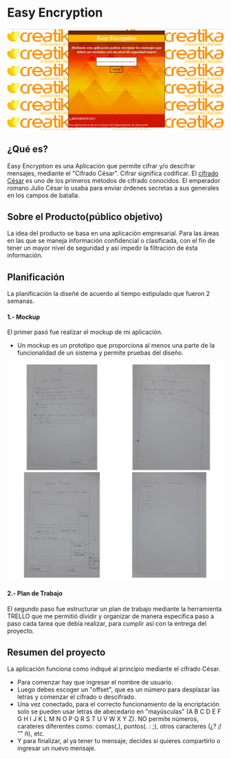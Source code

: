 # Easy Encryption

![imágen pagina](https://github.com/vnssmorales/SCL008-Cipher/blob/master/Imagenes/Captura%20de%20pantalla%20de%202019-02-12%2022-24-34.png)

## ¿Qué es?

Easy Encryption es una Aplicación que permite cifrar y/o descifrar mensajes, mediante el "Cifrado César".
Cifrar significa codificar. El [cifrado César](https://en.wikipedia.org/wiki/Caesar_cipher) es uno de los primeros métodos de cifrado conocidos. El emperador romano Julio César lo usaba para enviar órdenes secretas a sus generales en los campos de batalla.


## Sobre el Producto(público objetivo)

La idea del producto se basa en una aplicación empresarial. 
Para las áreas en las que se maneja información confidencial o clasificada, con el fin de tener un mayor nivel de seguridad y así impedir la filtración de ésta información. 

## Planificación

La planificación la diseñé de acuerdo al tiempo estipulado que fueron 2 semanas.

#### 1.- Mockup
 
El primer pasó fue realizar el mockup de mi aplicación.
* Un mockup es un prototipo que proporciona al menos una parte de la funcionalidad de un sistema y permite pruebas del diseño.

![Mockup](https://github.com/vnssmorales/SCL008-Cipher/blob/master/Imagenes/fotos_mockup.jpg)

#### 2.- Plan de Trabajo

El segundo paso fue estructurar un plan de trabajo mediante la herramienta TRELLO que me permitió dividir y organizar de manera específica paso a paso cada tarea que debía realizar, para cumplir así con la entrega del proyecto.

## Resumen del proyecto

La aplicación funciona como indiqué al principio mediante el cifrado César.

* Para comenzar hay que ingresar el nombre de usuario.
* Luego debes escoger un "offset", que es un número para desplazar las letras y comenzar el cifrado o descifrado.
* Una vez conectado, para el correcto funcionamiento de la encriptación solo se pueden usar letras de abecedario en "mayúsculas" (A B C D E F G H I J K L M N O P Q R S T U V W X Y Z). NO permite números, carateres diferentes como: comas(,), puntos(. : ;), otros caracteres (¿? ¡! "" ñ), etc.
* Y para finalizar, al ya tener tu mensaje; decides si quieres compartirlo o ingresar un nuevo mensaje.


